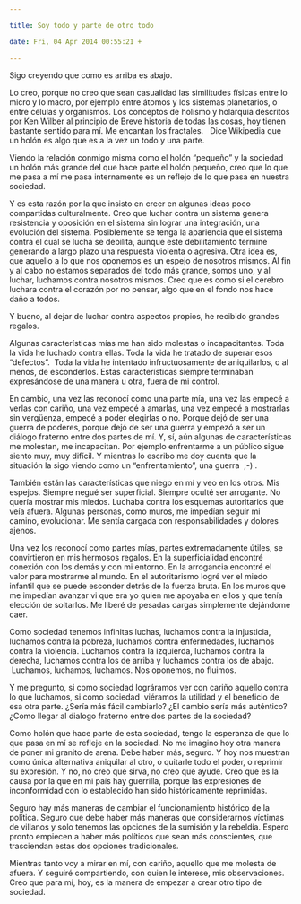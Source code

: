 ```yaml
---

title: Soy todo y parte de otro todo

date: Fri, 04 Apr 2014 00:55:21 +
 
---
```

Sigo creyendo que como es arriba es abajo.

Lo creo, porque no creo que sean casualidad las similitudes físicas entre lo micro y lo macro, por ejemplo entre átomos y los sistemas planetarios, o entre células y organismos. Los conceptos de holismo y holarquía descritos por Ken Wilber al principio de Breve historia de todas las cosas, hoy tienen bastante sentido para mí. Me encantan los fractales.
 
Dice Wikipedia que un holón es algo que es a la vez un todo y una parte.

Viendo la relación conmigo misma como el holón “pequeño” y la sociedad un holón más grande del que hace parte el holón pequeño, creo que lo que me pasa a mí me pasa internamente es un reflejo de lo que pasa en nuestra sociedad.

Y es esta razón por la que insisto en creer en algunas ideas poco compartidas culturalmente. Creo que luchar contra un sistema genera resistencia y oposición en el sistema sin lograr una integración, una evolución del sistema. Posiblemente se tenga la apariencia que el sistema contra el cual se lucha se debilita, aunque este debilitamiento termine generando a largo plazo una respuesta violenta o agresiva. Otra idea es, que aquello a lo que nos oponemos es un espejo de nosotros mismos. Al fin y al cabo no estamos separados del todo más grande, somos uno, y al luchar, luchamos contra nosotros mismos. Creo que es como si el cerebro luchara contra el corazón por no pensar, algo que en el fondo nos hace daño a todos. 

Y bueno, al dejar de luchar contra aspectos propios, he recibido grandes regalos.

Algunas características mías me han sido molestas o incapacitantes. Toda la vida he luchado contra ellas. Toda la vida he tratado de superar esos “defectos”.  Toda la vida he intentado infructuosamente de aniquilarlos, o al menos, de esconderlos. Estas características siempre terminaban expresándose de una manera u otra, fuera de mi control.

En cambio, una vez las reconocí como una parte mía, una vez las empecé a verlas con cariño, una vez empecé a amarlas, una vez empecé a mostrarlas sin vergüenza, empecé a poder elegirlas o no. Porque dejó de ser una guerra de poderes, porque dejó de ser una guerra y empezó a ser un diálogo fraterno entre dos partes de mí. Y, sí, aún algunas de características me molestan, me incapacitan. Por ejemplo enfrentarme a un público sigue siento muy, muy difícil. Y mientras lo escribo me doy cuenta que la situación la sigo viendo como un “enfrentamiento”, una guerra  ;-) .

También están las características que niego en mí y veo en los otros. Mis espejos. Siempre negué ser superficial. Siempre oculté ser arrogante. No quería mostrar mis miedos. Luchaba contra los esquemas autoritarios que veía afuera. Algunas personas, como muros, me impedían seguir mi camino, evolucionar. Me sentía cargada con responsabilidades y dolores ajenos.

Una vez los reconocí como partes mías, partes extremadamente útiles, se convirtieron en mis hermosos regalos. En la superficialidad encontré conexión con los demás y con mi entorno. En la arrogancia encontré el valor para mostrarme al mundo. En el autoritarismo logré ver el miedo infantil que se puede esconder detrás de la fuerza bruta. En los muros que me impedían avanzar vi que era yo quien me apoyaba en ellos y que tenía elección de soltarlos. Me liberé de pesadas cargas simplemente dejándome caer. 

Como sociedad tenemos infinitas luchas, luchamos contra la injusticia, luchamos contra la pobreza, luchamos contra enfermedades, luchamos contra la violencia. Luchamos contra la izquierda, luchamos contra la derecha, luchamos contra los de arriba y luchamos contra los de abajo.  Luchamos, luchamos, luchamos. Nos oponemos, no fluimos.

Y me pregunto, si como sociedad lográramos ver con cariño aquello contra lo que luchamos, si como sociedad  viéramos la utilidad y el beneficio de esa otra parte. ¿Sería más fácil cambiarlo? ¿El cambio sería más auténtico? ¿Como llegar al dialogo fraterno entre dos partes de la sociedad?

Como holón que hace parte de esta sociedad, tengo la esperanza de que lo que pasa en mí se refleje en la sociedad. No me imagino hoy otra manera de poner mi granito de arena. Debe haber más, seguro. Y hoy nos muestran como única alternativa aniquilar al otro, o quitarle todo el poder, o reprimir su expresión. Y no, no creo que sirva, no creo que ayude. Creo que es la causa por la que en mi país hay guerrilla, porque las expresiones de inconformidad con lo establecido han sido históricamente reprimidas.

Seguro hay más maneras de cambiar el funcionamiento histórico de la política. Seguro que debe haber más maneras que considerarnos víctimas de villanos y solo tenemos las opciones de la sumisión y la rebeldía. Espero pronto empiecen a haber más políticos que sean más conscientes, que trasciendan estas dos opciones tradicionales.

Mientras tanto voy a mirar en mí, con cariño, aquello que me molesta de afuera. Y seguiré compartiendo, con quien le interese, mis observaciones. Creo que para mí, hoy, es la manera de empezar a crear otro tipo de sociedad.


